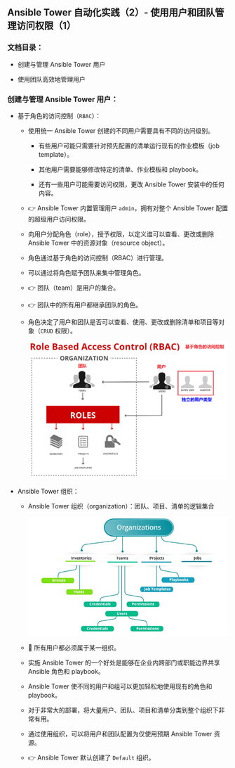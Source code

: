 ## Ansible Tower 自动化实践（2）- 使用用户和团队管理访问权限（1）

### 文档目录：

- 创建与管理 Ansible Tower 用户

- 使用团队高效地管理用户

### 创建与管理 Ansible Tower 用户：

- 基于角色的访问控制（`RBAC`）：
  
  - 使用统一 Ansible Tower 创建的不同用户需要具有不同的访问级别。
    
    - 有些用户可能只需要针对预先配置的清单运行现有的作业模板（job template）。
    
    - 其他用户需要能够修改特定的清单、作业模板和 playbook。
    
    - 还有一些用户可能需要访问权限，更改 Ansible Tower 安装中的任何内容。
  
  - 👉 Ansible Tower 内置管理用户 `admin`，拥有对整个 Ansible Tower 配置的超级用户访问权限。
  
  - 向用户分配角色（role），授予权限，以定义谁可以查看、更改或删除 Ansible Tower 中的资源对象（resource object）。
  
  - 角色通过基于角色的访问控制（RBAC）进行管理。
  
  - 可以通过将角色赋予团队来集中管理角色。
  
  - 👉 团队（team）是用户的集合。
  
  - 👉 团队中的所有用户都继承团队的角色。
  
  - 角色决定了用户和团队是否可以查看、使用、更改或删除清单和项目等对象（`CRUD` 权限）。
    
    ![](https://github.com/Alberthua-Perl/tech-docs/blob/master/images/ansible-advanced-practice/rbac-in-ansible-tower.png)

- Ansible Tower 组织：
  
  - Ansible Tower 组织（organization）：团队、项目、清单的逻辑集合
    
    ![](https://github.com/Alberthua-Perl/tech-docs/blob/master/images/ansible-advanced-practice/ansible-awx-object-hierarchy.jpg)
  
  - 🤘 所有用户都必须属于某一组织。
  
  - 实施 Ansible Tower 的一个好处是能够在企业内跨部门或职能边界共享 Ansible 角色和 playbook。
  
  - Ansible Tower 使不同的用户和组可以更加轻松地使用现有的角色和 playbook。
  
  - 对于非常大的部署，将大量用户、团队、项目和清单分类到整个组织下非常有用。
  
  - 通过使用组织，可以将用户和团队配置为仅使用预期 Ansible Tower 资源。
  
  - 👉 Ansible Tower 默认创建了 `Default` 组织。
